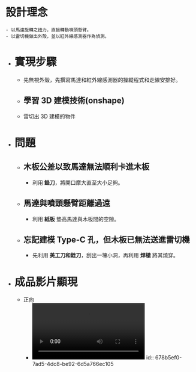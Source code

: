 # 設計理念
	- 以馬達旋轉之扭力，直接轉動噴頭懸臂。
	- 以雷切機做出外殼，並以紅外線感測器作為偵測。
- # 實現步驟
	- 先無視外殼，先撰寫馬達和紅外線感測器的操縱程式和走線安排好。
	- 學習 3D 建模技術(onshape)
		-
	- 雷切出 3D 建模的物件
- # 問題
	- ## 木板公差以致馬達無法順利卡進木板
		- 利用 **銼刀**，將開口摩大直至大小足夠。
	- ## 馬達與噴頭懸臂距離過遠
		- 利用 **紙板** 墊高馬達與木板間的空隙。
	- ## 忘記建模 Type-C 孔，但木板已無法送進雷切機
		- 先利用 **美工刀和銼刀**，刮出一塊小洞，再利用 **焊槍** 將其燒穿。
- # 成品影片顯現
	- 正向
		- ![1736489907666.mp4](../assets/1736489907666_1737187061048_0.mp4)
		  id:: 678b5ef0-7ad5-4dc8-be92-6d5a766ec105